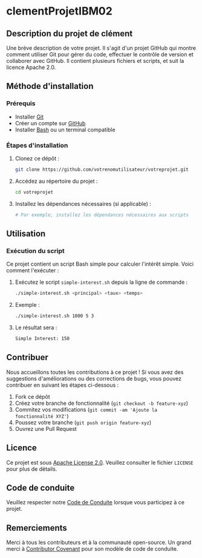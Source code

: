 # clementProjetIBM02


## Description du projet de clément

Une brève description de votre projet. Il s'agit d'un projet GitHub qui montre comment utiliser Git pour gérer du code, effectuer le contrôle de version et collaborer avec GitHub. Il contient plusieurs fichiers et scripts, et suit la licence Apache 2.0.

## Méthode d'installation

### Prérequis

- Installer [Git](https://git-scm.com/)
- Créer un compte sur [GitHub](https://github.com/)
- Installer [Bash](https://www.gnu.org/software/bash/) ou un terminal compatible

### Étapes d'installation

1. Clonez ce dépôt :
    ```bash
    git clone https://github.com/votrenomutilisateur/votreprojet.git
    ```

2. Accédez au répertoire du projet :
    ```bash
    cd votreprojet
    ```

3. Installez les dépendances nécessaires (si applicable) :
    ```bash
    # Par exemple, installez les dépendances nécessaires aux scripts
    ```

## Utilisation

### Exécution du script

Ce projet contient un script Bash simple pour calculer l'intérêt simple. Voici comment l'exécuter :

1. Exécutez le script `simple-interest.sh` depuis la ligne de commande :
    ```bash
    ./simple-interest.sh <principal> <taux> <temps>
    ```

2. Exemple :
    ```bash
    ./simple-interest.sh 1000 5 3
    ```

3. Le résultat sera :
    ```bash
    Simple Interest: 150
    ```

## Contribuer

Nous accueillons toutes les contributions à ce projet ! Si vous avez des suggestions d'améliorations ou des corrections de bugs, vous pouvez contribuer en suivant les étapes ci-dessous :

1. Fork ce dépôt
2. Créez votre branche de fonctionnalité (`git checkout -b feature-xyz`)
3. Commitez vos modifications (`git commit -am 'Ajoute la fonctionnalité XYZ'`)
4. Poussez votre branche (`git push origin feature-xyz`)
5. Ouvrez une Pull Request

## Licence

Ce projet est sous [Apache License 2.0](http://www.apache.org/licenses/LICENSE-2.0). Veuillez consulter le fichier `LICENSE` pour plus de détails.

## Code de conduite

Veuillez respecter notre [Code de Conduite](CODE_OF_CONDUCT.md) lorsque vous participez à ce projet.

## Remerciements

Merci à tous les contributeurs et à la communauté open-source. Un grand merci à [Contributor Covenant](https://www.contributor-covenant.org/) pour son modèle de code de conduite.

